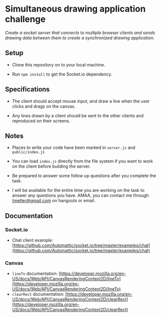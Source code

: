 # Simultaneous drawing application challenge

*Create a socket server that connects to multiple browser clients and sends drawing data between them to create a synchronized drawing application.*

## Setup

* Clone this repository on to your local machine.

* Run `npm install` to get the Socket.io dependency.

## Specifications

* The client should accept mouse input, and draw a line when the user clicks and drags on the canvas.

* Any lines drawn by a client should be sent to the other clients and reproduced on their screens.

## Notes

* Places to write your code have been marked in `server.js` and `public/index.js`

* You can load `index.js` directly from the file system if you want to work on the client before building the server.

* Be prepared to answer some follow up questions after you complete the task.

* I will be available for the entire time you are working on the task to answer any questions you have. AMAA, you can contact me through tmetler@gmail.com on hangouts or email.

## Documentation

### Socket.io
* Chat client example: [https://github.com/Automattic/socket.io/tree/master/examples/chat](https://github.com/Automattic/socket.io/tree/master/examples/chat)

### Canvas
* `lineTo` documentation: [https://developer.mozilla.org/en-US/docs/Web/API/CanvasRenderingContext2D/lineTo](https://developer.mozilla.org/en-US/docs/Web/API/CanvasRenderingContext2D/lineTo)
* `clearRect` documentation: [https://developer.mozilla.org/en-US/docs/Web/API/CanvasRenderingContext2D/clearRect](https://developer.mozilla.org/en-US/docs/Web/API/CanvasRenderingContext2D/clearRect)

